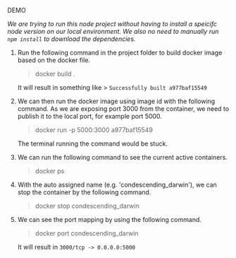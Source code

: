 DEMO

_We are trying to run this node project without having to install a speicifc node version on our local environment. We also no need to manually run `npm install` to download the dependencies._

1. Run the following command in the project folder to build docker image based on the docker file.

   > docker build .

   It will result in something like > `Successfully built a977baf15549`

2. We can then run the docker image using image id with the following command. As we are exposing port 3000 from the container, we need to publish it to the local port, for example port 5000. 

   > docker run -p 5000:3000 a977baf15549

   The terminal running the command would be stuck.

3. We can run the following command to see the current active containers.

   > docker ps

4. With the auto assigned name (e.g. 'condescending_darwin'), we can stop the container by the following command.
   > docker stop condescending_darwin

5. We can see the port mapping by using the following command.
    > docker port condescending_darwin
    
    It will result in `3000/tcp -> 0.0.0.0:5000`
